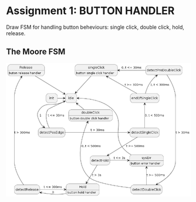 # Assignment 1: BUTTON HANDLER

Draw FSM for handling button beheviours: single click, double click, hold, release.

## The Moore FSM

![Button Handle FSM](out/button/button_fsm_moore/button_fsm_moore.png)
